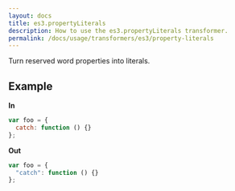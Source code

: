 ```yaml
---
layout: docs
title: es3.propertyLiterals
description: How to use the es3.propertyLiterals transformer.
permalink: /docs/usage/transformers/es3/property-literals
---
```


Turn reserved word properties into literals.

## Example

**In**

```javascript
var foo = {
  catch: function () {}
};
```

**Out**

```javascript
var foo = {
  "catch": function () {}
};
```
